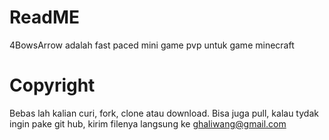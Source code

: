 # ReadME
4BowsArrow adalah fast paced mini game pvp untuk game minecraft

# Copyright
Bebas lah kalian curi, fork, clone atau download. Bisa juga pull, kalau tydak ingin pake git hub, kirim filenya langsung ke ghaliwang@gmail.com
